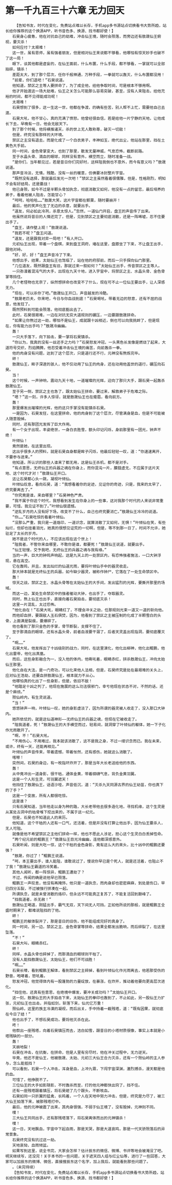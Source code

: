 # 第一千九百三十六章 无力回天
        【告知书友，时代在变化，免费站点难以长存，手机app多书源站点切换看书大势所趋，站长给你推荐的这个换源APP，听书音色多、换源、找书都好使！】
       石昊身心疲惫，他在对抗自己的劫难，冲击仙王境，随时会殒落，而旁边还有敖晟仙王俯视，要灭杀！
       如何应付？太艰难！
       这一世，虽有恩师，虽有强者朋友，但是相对仙王来说都不够看，他哪怕有惊天妙手也破不了这一局！
       眼下，谈其他都是虚妄的，在仙王面前，什么布置，什么手段，都不够看，一掌就可以全部拍碎，镇杀！
       差距太大，到了那个层次，任你千般神通，万种手段，一拳就可以轰灭，什么布置都没用！
       “前辈，你们退吧！”石昊说道。
       他知道，禁区之主等人要拼命了，为了成全他，给他争取时间，可是根本不够用啊。
       他才开始渡这一场大劫难，仙王之关怎么可能那么容易突破，甚至，没有人来阻击，给他充裕的时间，都不见得能成功呢！
       太艰难！
       石昊想到了很多，这一生这一世，他都在争渡，的确有些苦，别人帮不上忙，需要他自己去渡。
       石昊大吼，他不甘心，真的充满了愤怒。他曾经很自信，若是给他一片宁静的天地，让他成长下去，早晚有一日，他会无敌天下。
       到了那个时候，他将横推诸天，杀的世上无人敢称尊，破灭一切敌！
       但是，终究没有那样的大环境。
       禁区之主没有退去，而是化成了一个白衣男子，丰神如玉，绝代出尘，他站在那里，挡在土黄色大手前。
       同一时间，金色骨掌变大，也到了那里，散发无量神威，气息恐怖，截断前路。
       至于水晶头骨、滴血的眼球，同样没有意外，横空而立，随时准备一战。
       “是你们，当年都见过，若是昔日你们完好时，这样阻我倒也不意外，而今有意义吗？”敖晟说道。
       那声音冷淡，无情，残酷，没有一丝的暖意，仿佛要冰封整片宇宙。
       “既然没有选择，那就最后发光一次吧！”禁区之主虽然看着很儒雅，但是，性格刚烈，明知不会有好结局，还是要战！
       他已身殒，如今不过是半颗头骨加执念，彻底消散又如何，他没有一点的留恋，最后培养的弟子，看着他被人阻击，怎能甘心？
       “呵呵，哈哈哈……”敖晟大笑，这片宇宙都在颤栗，随时要崩开！
       最后，他的笑声化生了无边的杀意，就要出手。
       “道友，何必如此冷冽，杀意太惊人。”忽然，一道仙门开启，盘王的声音传了出来。
       他虽然说将昔日的人情还完了，但是，见到禁区之主要彻底消散，还是一阵唏嘘，忍不住要出手了。
       “盘王，请作壁上观！”敖晟说道。
       “我若不呢？”盘王问道。
       “道友，还是跟我对弈一局吧！”有人开口。
       元初仙王出现，带着一个盘棋，来到盘王洞府，堵在这里，盘膝坐了下来，不让盘王出手，跟他对峙。
       “好，好，好！”盘王声音冷了下来。
       他想出手，结果，太始仙王也驾临了，站在他的府邸前，而后一只手探向仙门那里。
       “几位道友，既然跟盘王有旧，那就过来一叙如何？”太始仙王出手，传音禁区之主等人。
       一只弥漫着混沌气的大手，出现在九天十地，进入宇宙中，将禁区之主、水晶头骨、金色骨掌等挡住。
       几个老怪物也无奈了，纵然想拼命也改变不了什么，现在可不止一位仙王要出手，让人深感无力。
       “现在，可以杀你了吧。”敖晟仙王开口，声音越发的冷酷。
       “敖晟老匹夫，你来吧，今日与你血战到底！”石昊喝吼，带着无边的怒意，还有不屈的战意，他发狂了。
       既然预料到可能会殒落，他彻底豁出去了。
       此时，石昊很艰难，一边在对抗无穷大道规则的碾压，一边要跟敖晟拼命。
       “如果让你熬过这一劫，哪怕不是仙王，成就跟十凶相近，倒也可以向我挑衅了，但是现在，你有能力出手吗？”敖晟冷幽幽。
       轰！
       一只大手落下，向下拍击，要一掌将石昊镇杀。
       “你以为，我真的没有一丝还手之力吗？”石昊怒发冲冠，一头黑色长发像是燃烧了起来，大道符号交织，烈焰腾腾，他忍受着冲击仙王境的痛苦，向前轰杀一拳。
       他的肉身没有问题，达到了这个层次，只是道行还不行，元神没有熬炼完毕。
       砰！
       敖晟仙王，眸子深邃的骇人，他不仅动用了仙王的肉身，还在动用他盖世的道行，碾压向石昊。
       当！
       这个时候，一声钟响，震动九天十地，一道璀璨的光辉，迎向了那只大手，跟石昊一起轰杀敖晟仙王。
       至于另一侧，禁区之主也急了，跟太始仙王拼命，要过来，解救弟子于危难之际。
       “嗯？”这一刻，许多人惊讶，就是敖晟仙王也在蹙眉，看向前方。
       轰！
       那里爆发出璀璨的光辉，他的这只手掌没有能镇杀石昊。
       一是因为，石昊发狂，在这里拼命，他的肉身到了这个层次，尽管满身是血，但是不可能被人随意毁掉。
       同时，还有那团光发挥了巨大作用。
       有一个女子出现，丰姿绝世，一身白衣胜雪，额头印记闪烁，身前那里有一团光，钟声不绝！
       叶倾仙！
       竟然是她，在这里出现。
       这出乎很多人的预料，就是石昊自身都是眸子闪烁，他最后轻轻一叹，道：“你速速离开，不要参与进来。”
       他知道，所认识的那些人谁来了都无用，这是仙王杀机，都不是对手。
       “有点意思，无终仙王的兵器之魂在你身上，而你混沌一片，朦胧虚无，不应属于这片天地、这个时代才对！”敖晟仙王开口。
       这让石昊都心头一跳，凝视叶倾仙。
       叶倾仙叹息，看向石昊，道：“我想看着你的足迹，见证你的奇迹，只是，我来的太早了，终究要离去了。”
       “你究竟是谁，来自哪里？”石昊神色严肃。
       “我不属于你这个时代，我想看到发生在你身上的一些事，这对我那个时代的人来说非常重要，可惜，我见证不到了。”叶倾仙很遗憾。
       “逆乱岁月的人没有好下场，改变不了什么，自己也终究要消亡。”敖晟仙王冷冷的说道。
       “你……”石昊吃惊的看着叶倾仙。
       “没那么严重，我只是一道烙印，一道识念，就算消散了又如何，无惧！”叶倾仙在笑，有些灿烂，但却也挂着泪光，她真的很想见证荒的一切啊，但是，等不到那一日了，时间不允许，她驻足了太长的岁月。
       她不是这个时代的人，不应该出现在这个世上！
       “阻我者，不管你来自哪里，不敢你是谁，都要死！”敖晟仙王说道，就要出手。
       “仙王轻慢，交予我吧，无终仙王的兵器之魂与我有缘。”
       当的一声，巨大的钟鸣声响起，这是九天上的一处禁区内，有恐怖强者施法，一口大钟浮现，悬在高空。
       它在轰鸣，并且，发出灿烂的仙道光雨，要将叶倾仙手中的器灵收走。
       那大钟本就是无终仙王的兵器，如今缺少器灵，被称作钟尸，它落在了一处生命禁区中。
       轰！
       惊天之战，禁区之主、水晶头骨等在太始仙王的大手间，发出猛烈的光辉，要撕开那里的场域。
       而这一边，某处生命禁区中的强者催动大钟，也出手了，夺取器灵。
       同时，熬上仙王也出手，直接向着石昊拍击，要彻底灭杀！
       这里一片混乱，太过恐怖。
       “他化自在！”石昊大吼，眼睛红了，不理会冲关之劫，任那规则光束一道又一道的斩向他。
       而他却血拼，要跟敌人玉石俱焚，因为，他看到了禁区之主被压制的化成了半颗雪白的头骨，上面满是裂痕，要爆碎了。
       他也看到了那只金色的手掌，骨节断裂，支撑不住了。
       至于那滴血的眼球，还有水晶头骨，前者血液要干涸了，后者天灵盖出现指洞，要彻底覆灭了。
       “啊……”
       石昊大吼，他发挥出了十凶级别的战力，同时，在这里演化，他化出柳神，他化出鲲鹏，他化出雷帝，他化出真凰。
       而后，这些身影融合为一，没入他的体内，他嘶吼着，眼睛赤红，拼杀敖晟仙王，冲向太始仙王那里。
       他化自在大法，是一门奇功，可以化来他人法相，但是，石昊终究是处在最艰难的关头上，应对仙王浩劫，还要血拼敖晟仙王，根本就力不从心。
       他哪怕真的化出了一些身影，但是，依旧不敌！
       “他踏足十凶之列了，他现在施展的这么功法很邪门，幸亏他现在状态不对，不然的话，还是个麻烦。”
       殒仙岭内，有生灵说道。
       “当！”
       悠悠钟声一响，叶倾仙一叹，她的身影虚淡了，因为所谓的器灵被人收走了，没入那口大钟内。
       她所依仗的，就是这仙道神形——无终仙王的兵器之魂，但现在它被收走了。
       “阻我道者，死！”敖晟仙王的大手横空而过，轻易间，就洞穿了叶倾仙的躯体，她一下子化作光雨散开了。
       “啊，不！”石昊大吼。
       “不用伤心，不用难过，我本就该消散了，这不是我之身，不过一缕识念而已。我在未来，或许，终有一天，还能再相见。”
       叶倾仙的声音传来，带着遗憾，带着怅然，还有感伤，她就这么消散了。
       喀嚓！
       突然间，石昊的身边，有一枚指环炸开了，那是当年大长老送给他的东西。
       轰！
       从中竟冲出一道身影，很干枯，通体金黄，带着磅礴气息，背负金黄羽翼。
       这是一个人形生灵，可羽翼遮天！
       他挡住了敖晟仙王，话语沙哑，声音低沉，道：“灭杀九天同源古界的仙王幼苗，你也真下的了手？”
       这是一个变故，所有人都很吃惊。
       这是谁？
       只有石昊知道，当年他走以身为种的路，大长老带他去很多造化地，寻找机缘，这个生灵是从某处古洞中的枯骨堆下挖出来的，不属于这一纪元。
       但是，石昊也不知道此人的来历。
       他知道，这个干枯的人还有一口气，还活着，但是并没有打算让他出手，因为仙王要杀人，无人可阻。
       就像是他不希望禁区之主他们拼命一样，他也不愿此人涉足，担心这个生灵白白丢掉性命。
       “两个纪元前的鲲鹏王？”敖晟仙王目光冷幽幽，连他都深感意外。
       石昊听闻，则是大吃一惊，这个干枯的金色身影，竟有这么大的来头，比十凶中的鲲鹏还要强？
       “敖晟，你过了！”鲲鹏王说道。
       “呵，本王要出手，谁人能阻，谁敢说过了，慢说你早已是个死人，就是还活着，也阻止不了我！”敖晟仙王霸道的冷笑着。
       其他人闻听，都一阵惊异，鲲鹏王遭劫了？
       不过，传闻的确是说他早已殒落。
       鲲鹏王一声叹息，他没有再掩饰，他只是一道执念，而肉身却也密密麻麻，到处是伤口，早已四分五裂，不过被强行拼凑在一起。
       所谓执念，就是未曾消散的烙印，但永远不可能真正复苏了，不能复活回到巅峰了。
       “挡我道者，杀无赦！”
       敖晟仙王喝道，刚猛出手，霸气无双，天下间无人可挡，正如他所说的那般，就是鲲鹏王全盛时期来了，都难说阻挡的了他。
       砰！
       鲲鹏王的躯体裂开了，那是昔日的旧伤，他不能组成完好的真身了。
       同一时间，另一边，禁区之主、金色骨掌等拼命，结果全都发出脆响，而后碎裂了，在这里坠落。
       “不！”
       石昊大叫，眼睛赤红。
       砰！
       同样，水晶头骨也碎掉了，而那滴血的眼球则干枯了。
       没有人能挡敖晟仙王、太始仙王，他们不可战胜！
       “啊……”
       石昊长嚎，看到鲲鹏王解体，看到禁区之主碎掉，看到叶倾仙化作光雨离去，他若那受伤的野兽，咆哮着，怒吼着。
       怒发冲冠，他觉得体内有一股蓬勃的力量绽放，在暴涨，在炸开，推动着他要向更高层次进化。
       “挡住他，还真有些意思，在绝境中爆发，要冲关成功吗？”太始仙王开口。
       这一刻，敖晟仙王的大手拍击下来，太始仙王的拳印也轰到了，不止如此，另一股仙王力扩张，元初仙王也出击，并指如剑，斩落下来，仙光亿万重！
       殒仙岭，这里的族主冷漠的凝视，而后出关，手中持着一截残塔，道：“既有因果，就彻底在今日了结！”
       他也出手了，不想石昊成功，要将他灭杀在此。
       咚！
       他祭出一座残塔，向着石昊镇压而去，洁白如雪，跟昔日的小塔材质很像，事实上本就是小塔残缺的一部分。
       轰！
       天崩地裂！
       石昊在冲击，在抗衡，在拼命，但是人里有穷尽时，他在冲关过程中，无力逆天。
       毕竟，他还不是仙王，他被敖晟、太始、元初三大仙王合力灭杀，还有一个殒仙岭的主人参与，怎么能抵挡？
       可以看到，石昊一个人冲击，浑身是血，上冲九霄，下闯宇宙深渊，激烈搏杀，漫天都是他的血。
       可惜了，他挣脱不了。
       三位仙王的大手如影随影，不时轰杀而至，打的他元神都快出窍了，挡不住。
       还有一座残塔跟着镇压，将石昊砸了几个跟头，不断咳血。
       石昊如同一只折翼的猛禽，长鸣着，一个人在天地中努力冲击，但是，终究是力尽了，被三大仙王拍落下来，被那残塔打中。
       最后，他的元神被震了出来，其肉身很强，不弱于仙王境了，没有毁掉，元神则不同。
       噗！
       三大仙王共同出手，还有那残塔落下，将石昊离体而出的元神镇杀！
       噗！
       这一日，天地飘血，宇宙中下起血雨，那是天哭，那是大道哀鸣，那是一代天骄殒落后的异常景象。
       石昊终究没有抗过这一劫。
       天地哀恸，血雨倾盆。
       如果写到这里，说全书完，大家会怎样？估计辰东的微信、微博、书评等地会被淹没了吧。明天继续写，还没完！关于本书的一些问题，关于遮天四人组与红尘仙等，进行了一些回答，大家可以加辰东的微博、微信，直接搜辰东这个名字，加上我后，就能看到那些问题了。
       。（未完待续）
       【告知书友，时代在变化，免费站点难以长存，手机app多书源站点切换看书大势所趋，站长给你推荐的这个换源APP，听书音色多、换源、找书都好使！】